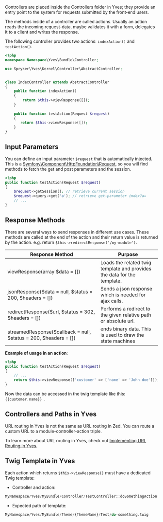 Controllers are placed inside the Controllers folder in Yves; they provide an entry point to the system for requests submitted by the front-end users.

The methods inside of a controller are called actions. Usually an action reads the incoming request-data, maybe validates it with a form, delegates it to a client and writes the response.

The following controller provides two actions: `indexAction()` and `testAction()`.

```php
<?php
namespace Namespace\Yves\Bundle\Controller;

use Spryker\Yves\Kernel\Controller\AbstractController;

 
class IndexController extends AbstractController
{
    public function indexAction()
    {
        return $this->viewResponse([]);
    }
 
    public function testAction(Request $request)
    {
       return $this->viewResponse([]);
    }
}
```

## Input Parameters

You can define an input parameter `$request` that is automatically injected. This is a [Symfony\Component\HttpFoundation\Request](http://api.symfony.com/2.3/Symfony/Component/HttpFoundation/Request.html), so you will find methods to fetch the get and post parameters and the session.

```php
<?php
public function testAction(Request $request)
{
    $request->getSession(); // retrieve current session
    $request->query->get('a'); // retrieve get-parameter index?a=
    // ...
}
```

## Response Methods

There are several ways to send responses in different use cases. These methods are called at the end of the action and their return value is returned by the action. e.g. return `$this->redirectResponse('/my-module')`.

| Response Method                                              | Purpose                                                      |
| ------------------------------------------------------------ | ------------------------------------------------------------ |
| viewResponse(array $data = [])                               | Loads the related twig template and provides the data for the template. |
| jsonResponse($data = null, $status = 200, $headers = [])     | Sends a json response which is needed for ajax calls.        |
| redirectResponse($url, $status = 302, $headers = [])         | Performs a redirect to the given relative path or absolute url. |
| streamedResponse($callback = null, $status = 200, $headers = []) | ends binary data. This is used to draw the state machines    |

**Example of usage in an action**:

```php
<?php
public function testAction(Request $request)
{
    // ...
    return $this->viewResponse(['customer' => ['name' => 'John doe']]);
}
```

Now the data can be accessed in the twig template like this: `{{customer.name}} `.

## Controllers and Paths in Yves

URL routing in Yves is not the same as URL routing in Zed. You can route a custom URL to a module-controller-action triple.

To learn more about URL routing in Yves, check out [Implementing URL Routing in Yves](https://documentation.spryker.com/docs/en/yves-url-routing).

## Twig Template in Yves

Each action which returns `$this->viewResponse()` must have a dedicated Twig template:

* Controller and action:

```php
MyNamespace/Yves/MyBundle/Controller/TestController::doSomethingAction()
```

* Expected path of template:

```php
MyNamespace/Yves/MyBundle/Theme/{ThemeName}/Test/do-something.twig
```